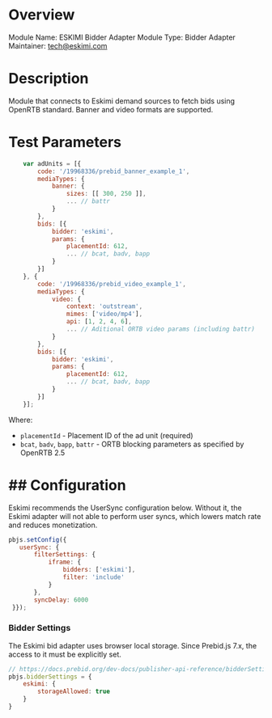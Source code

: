 # Overview

Module Name: ESKIMI Bidder Adapter
Module Type: Bidder Adapter
Maintainer: tech@eskimi.com

# Description

Module that connects to Eskimi demand sources to fetch bids using OpenRTB standard.
Banner and video formats are supported.

# Test Parameters
```javascript
    var adUnits = [{
        code: '/19968336/prebid_banner_example_1',
        mediaTypes: {
            banner: {
                sizes: [[ 300, 250 ]],
                ... // battr
            }
        },
        bids: [{
            bidder: 'eskimi',
            params: {
                placementId: 612,
                ... // bcat, badv, bapp
            }
        }]
    }, {
        code: '/19968336/prebid_video_example_1',
        mediaTypes: {
            video: {
                context: 'outstream',
                mimes: ['video/mp4'],
                api: [1, 2, 4, 6],
                ... // Aditional ORTB video params (including battr)
            }
        },
        bids: [{
            bidder: 'eskimi',
            params: {
                placementId: 612,
                ... // bcat, badv, bapp
            }
        }]
    }];
```

Where:

* `placementId` - Placement ID of the ad unit (required)
* `bcat`, `badv`, `bapp`, `battr` - ORTB blocking parameters as specified by OpenRTB 2.5

# ## Configuration

Eskimi recommends the UserSync configuration below. Without it, the Eskimi adapter will not able to perform user syncs, which lowers match rate and reduces monetization.

```javascript
pbjs.setConfig({
   userSync: {
       filterSettings: {
           iframe: {
               bidders: ['eskimi'], 
               filter: 'include'
           }
       }, 
       syncDelay: 6000
 }});
```

### Bidder Settings

The Eskimi bid adapter uses browser local storage. Since Prebid.js 7.x, the access to it must be explicitly set.

```js
// https://docs.prebid.org/dev-docs/publisher-api-reference/bidderSettings.html
pbjs.bidderSettings = {
    eskimi: {
        storageAllowed: true
    }
}
```
